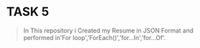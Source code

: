 # TASK 5

> In This repository i Created my Resume in JSON Format and performed in'For loop','ForEach()','for...In','for...Of'. 